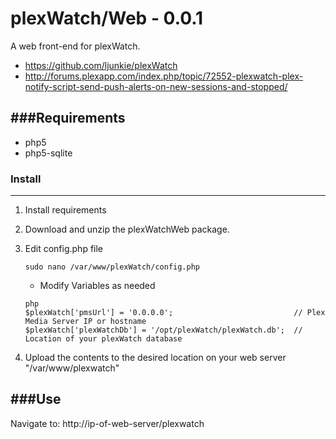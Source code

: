 plexWatch/Web - 0.0.1
=====================

A web front-end for plexWatch.

* https://github.com/ljunkie/plexWatch
* http://forums.plexapp.com/index.php/topic/72552-plexwatch-plex-notify-script-send-push-alerts-on-new-sessions-and-stopped/


###Requirements
---------------
* php5
* php5-sqlite


### Install 
-----------

1. Install requirements
2. Download and unzip the plexWatchWeb package.
3. Edit config.php file

	```
	sudo nano /var/www/plexWatch/config.php
	```
  	* Modify Variables as needed

	```
	php 
	$plexWatch['pmsUrl'] = '0.0.0.0';							// Plex Media Server IP or hostname
	$plexWatch['plexWatchDb'] = '/opt/plexWatch/plexWatch.db';	// Location of your plexWatch database 
	```

4. Upload the contents to the desired location on your web server "/var/www/plexwatch"


###Use
------

Navigate to: http://ip-of-web-server/plexwatch

